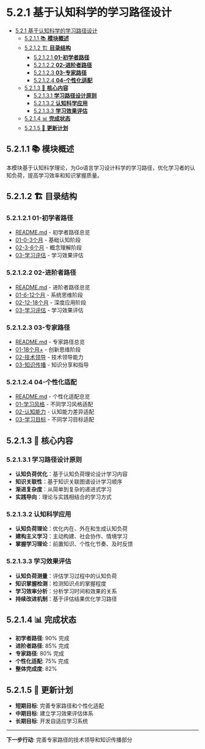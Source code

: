 # 5.2.1 基于认知科学的学习路径设计

<!-- TOC START -->
- [5.2.1 基于认知科学的学习路径设计](#521-基于认知科学的学习路径设计)
  - [5.2.1.1 📚 **模块概述**](#5211--模块概述)
  - [5.2.1.2 🏗️ **目录结构**](#5212-️-目录结构)
    - [5.2.1.2.1 **01-初学者路径**](#52121-01-初学者路径)
    - [5.2.1.2.2 **02-进阶者路径**](#52122-02-进阶者路径)
    - [5.2.1.2.3 **03-专家路径**](#52123-03-专家路径)
    - [5.2.1.2.4 **04-个性化适配**](#52124-04-个性化适配)
  - [5.2.1.3 🎯 **核心内容**](#5213--核心内容)
    - [5.2.1.3.1 **学习路径设计原则**](#52131-学习路径设计原则)
    - [5.2.1.3.2 **认知科学应用**](#52132-认知科学应用)
    - [5.2.1.3.3 **学习效果评估**](#52133-学习效果评估)
  - [5.2.1.4 📊 **完成状态**](#5214--完成状态)
  - [5.2.1.5 🔄 **更新计划**](#5215--更新计划)
<!-- TOC END -->

## 5.2.1.1 📚 **模块概述**

本模块基于认知科学理论，为Go语言学习设计科学的学习路径，优化学习者的认知负荷，提高学习效率和知识掌握质量。

## 5.2.1.2 🏗️ **目录结构**

### 5.2.1.2.1 **01-初学者路径**

- [README.md](01-初学者路径/README.md) - 初学者路径总览
- [01-0-3个月](01-初学者路径/01-0-3个月/) - 基础认知阶段
- [02-3-6个月](01-初学者路径/02-3-6个月/) - 概念理解阶段
- [03-学习评估](01-初学者路径/03-学习评估/) - 学习效果评估

### 5.2.1.2.2 **02-进阶者路径**

- [README.md](02-进阶者路径/README.md) - 进阶者路径总览
- [01-6-12个月](02-进阶者路径/01-6-12个月/) - 系统思维阶段
- [02-12-18个月](02-进阶者路径/02-12-18个月/) - 深度应用阶段
- [03-学习评估](02-进阶者路径/03-学习评估/) - 学习效果评估

### 5.2.1.2.3 **03-专家路径**

- [README.md](03-专家路径/README.md) - 专家路径总览
- [01-18个月+](03-专家路径/01-18个月+/) - 创新思维阶段
- [02-技术领导](03-专家路径/02-技术领导/) - 技术领导能力
- [03-知识传播](03-专家路径/03-知识传播/) - 知识分享和指导

### 5.2.1.2.4 **04-个性化适配**

- [README.md](04-个性化适配/README.md) - 个性化适配总览
- [01-学习风格](04-个性化适配/01-学习风格/) - 不同学习风格适配
- [02-认知能力](04-个性化适配/02-认知能力/) - 认知能力差异适配
- [03-学习目标](04-个性化适配/03-学习目标/) - 不同学习目标适配

## 5.2.1.3 🎯 **核心内容**

### 5.2.1.3.1 **学习路径设计原则**

- **认知负荷优化**：基于认知负荷理论设计学习内容
- **知识关联性**：基于知识关联图谱设计学习顺序
- **渐进复杂度**：从简单到复杂的递进式学习
- **实践导向**：理论与实践相结合的学习方式

### 5.2.1.3.2 **认知科学应用**

- **认知负荷理论**：优化内在、外在和生成认知负荷
- **建构主义学习**：主动构建、社会协作、情境学习
- **掌握学习理论**：前置知识、个性化节奏、及时反馈

### 5.2.1.3.3 **学习效果评估**

- **认知负荷测量**：评估学习过程中的认知负荷
- **知识掌握检测**：检测知识点的掌握程度
- **学习效率分析**：分析学习时间和效果的关系
- **持续改进机制**：基于评估结果优化学习路径

## 5.2.1.4 📊 **完成状态**

- **初学者路径**: 90% 完成
- **进阶者路径**: 85% 完成
- **专家路径**: 80% 完成
- **个性化适配**: 75% 完成
- **整体完成度**: 82%

## 5.2.1.5 🔄 **更新计划**

- **短期目标**: 完善专家路径和个性化适配
- **中期目标**: 建立学习效果评估体系
- **长期目标**: 开发自适应学习系统

---

**下一步行动**: 完善专家路径的技术领导和知识传播部分
